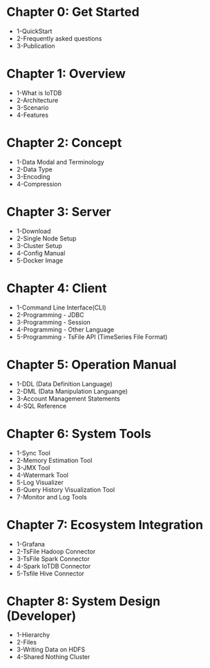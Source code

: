 <!--

    Licensed to the Apache Software Foundation (ASF) under one
    or more contributor license agreements.  See the NOTICE file
    distributed with this work for additional information
    regarding copyright ownership.  The ASF licenses this file
    to you under the Apache License, Version 2.0 (the
    "License"); you may not use this file except in compliance
    with the License.  You may obtain a copy of the License at

        http://www.apache.org/licenses/LICENSE-2.0

    Unless required by applicable law or agreed to in writing,
    software distributed under the License is distributed on an
    "AS IS" BASIS, WITHOUT WARRANTIES OR CONDITIONS OF ANY
    KIND, either express or implied.  See the License for the
    specific language governing permissions and limitations
    under the License.

-->

# Chapter 0: Get Started
* 1-QuickStart 
* 2-Frequently asked questions 
* 3-Publication
# Chapter 1: Overview
* 1-What is IoTDB
* 2-Architecture
* 3-Scenario
* 4-Features
# Chapter 2: Concept
* 1-Data Modal and Terminology
* 2-Data Type
* 3-Encoding
* 4-Compression
# Chapter 3: Server
* 1-Download
* 2-Single Node Setup
* 3-Cluster Setup
* 4-Config Manual
* 5-Docker Image
# Chapter 4: Client
* 1-Command Line Interface(CLI)
* 2-Programming - JDBC
* 3-Programming - Session
* 4-Programming - Other Language
* 5-Programming - TsFile API (TimeSeries File Format)
# Chapter 5: Operation Manual
* 1-DDL (Data Definition Language)
* 2-DML (Data Manipulation Languange)
* 3-Account Management Statements
* 4-SQL Reference
# Chapter 6: System Tools
* 1-Sync Tool
* 2-Memory Estimation Tool
* 3-JMX Tool
* 4-Watermark Tool
* 5-Log Visualizer
* 6-Query History Visualization Tool
* 7-Monitor and Log Tools
# Chapter 7: Ecosystem Integration
* 1-Grafana
* 2-TsFile Hadoop Connector
* 3-TsFile Spark Connector
* 4-Spark IoTDB Connector
* 5-Tsfile Hive Connector
# Chapter 8: System Design (Developer)
* 1-Hierarchy
* 2-Files
* 3-Writing Data on HDFS
* 4-Shared Nothing Cluster

